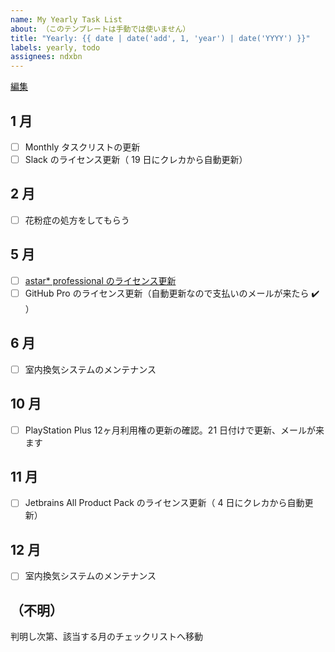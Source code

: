 ```yaml
---
name: My Yearly Task List
about: （このテンプレートは手動では使いません）
title: "Yearly: {{ date | date('add', 1, 'year') | date('YYYY') }}"
labels: yearly, todo
assignees: ndxbn
---
```

[編集](https://github.com/ndxbn/ndxbn/edit/master/.github/ISSUE_TEMPLATE/zz38-yearly-todo.md)

## 1 月

- [ ] Monthly タスクリストの更新
- [ ] Slack のライセンス更新（ 19 日にクレカから自動更新）

## 2 月

- [ ] 花粉症の処方をしてもらう

## 5 月

- [ ] [astar* professional のライセンス更新](https://astah.change-vision.com/ja/faq/faq-license/pro-renew.html)
- [ ] GitHub Pro のライセンス更新（自動更新なので支払いのメールが来たら ✔️ ）

## 6 月

- [ ] 室内換気システムのメンテナンス

## 10 月

- [ ] PlayStation Plus 12ヶ月利用権の更新の確認。21 日付けで更新、メールが来ます

## 11 月

- [ ] Jetbrains All Product Pack のライセンス更新（ 4 日にクレカから自動更新）

## 12 月

- [ ] 室内換気システムのメンテナンス

## （不明）

判明し次第、該当する月のチェックリストへ移動
